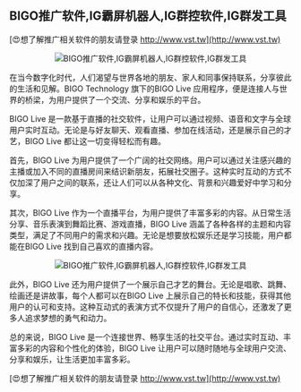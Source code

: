 ## **BIGO推广软件,IG霸屏机器人,IG群控软件,IG群发工具**

[😍想了解推广相关软件的朋友请登录 http://www.vst.tw](http://www.vst.tw)

 <center><img src="https://vst.tw/MP4/tuiguang/png/3.png" alt="BIGO推广软件,IG霸屏机器人,IG群控软件,IG群发工具"></center>

在当今数字化时代，人们渴望与世界各地的朋友、家人和同事保持联系，分享彼此的生活和见解。BIGO Technology 旗下的BIGO Live 应用程序，便是连接人与世界的桥梁，为用户提供了一个交流、分享和娱乐的平台。

BIGO Live 是一款基于直播的社交软件，让用户可以通过视频、语音和文字与全球用户实时互动。无论是与好友聊天、观看直播、参加在线活动，还是展示自己的才艺，BIGO Live 都让这一切变得轻松而有趣。

首先，BIGO Live 为用户提供了一个广阔的社交网络。用户可以通过关注感兴趣的主播或加入不同的直播房间来结识新朋友，拓展社交圈子。这种实时互动的方式不仅加深了用户之间的联系，还让人们可以从各种文化、背景和兴趣爱好中学习和分享。

其次，BIGO Live 作为一个直播平台，为用户提供了丰富多彩的内容。从日常生活分享、音乐表演到舞蹈比赛、游戏直播，BIGO Live 涵盖了各种各样的主题和内容类型，满足了不同用户的需求和兴趣。无论是想要放松娱乐还是学习技能，用户都能在BIGO Live 找到自己喜欢的直播内容。

 <center><img src="https://vst.tw/MP4/tuiguang/png/4.png" alt="BIGO推广软件,IG霸屏机器人,IG群控软件,IG群发工具"></center>

此外，BIGO Live 还为用户提供了一个展示自己才艺的舞台。无论是唱歌、跳舞、绘画还是讲故事，每个人都可以在BIGO Live 上展示自己的特长和技能，获得其他用户的认可和支持。这种互动式的表演方式不仅提升了用户的自信心，还激发了更多人追求梦想的勇气和动力。

总的来说，BIGO Live 是一个连接世界、畅享生活的社交平台。通过实时互动、丰富多彩的内容和个性化的体验，BIGO Live 让用户可以随时随地与全球用户交流、分享和娱乐，让生活更加丰富多彩。

[😍想了解推广相关软件的朋友请登录 http://www.vst.tw](http://www.vst.tw)



